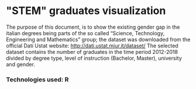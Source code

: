 # "STEM" graduates visualization

The purpose of this document, is to show the existing gender gap in the italian degrees being parts of the so called “Science, Technology, Engineering and Mathematics” group; the dataset was downloaded from the official Dati Ustat website: http://dati.ustat.miur.it/dataset/
The selected dataset contains the number of graduates in the time period 2012-2018 divided by degree type, level of instruction (Bachelor, Master), university and gender.

### Technologies used: R
